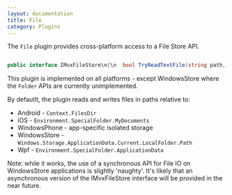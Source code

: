 ```yaml
---
layout: documentation
title: File
category: Plugins
---
```

The `File` plugin provides cross-platform access to a File Store API.
```c# 

public interface IMvxFileStore\n{\n  bool TryReadTextFile(string path, out string contents);\n  bool TryReadBinaryFile(string path, out Byte[] contents);\n  bool TryReadBinaryFile(string path, Func<Stream, bool> readMethod);\n  void WriteFile(string path, string contents);\n  void WriteFile(string path, IEnumerable<Byte> contents);\n  void WriteFile(string path, Action<Stream> writeMethod);\n  bool TryMove(string from, string to, bool deleteExistingTo);\n  bool Exists(string path);\n  bool FolderExists(string folderPath);\n  string PathCombine(string items0, string items1);\n  string NativePath(string path);\n\n  void EnsureFolderExists(string folderPath);\n  IEnumerable<string> GetFilesIn(string folderPath);\n  void DeleteFile(string path);\n  void DeleteFolder(string folderPath, bool recursive);\n}",
```
This plugin is implemented on all platforms - except WindowsStore where the `Folder` APIs are currently unimplemented.

By defautlt, the plugin reads and writes files in paths relative to:

- Android - `Context.FilesDir`
- iOS - `Environment.SpecialFolder.MyDocuments`
- WindowsPhone - app-specific isolated storage
- WindowsStore - `Windows.Storage.ApplicationData.Current.LocalFolder.Path`
- Wpf - `Environment.SpecialFolder.ApplicationData`

Note: while it works, the use of a synchronous API for File IO on WindowsStore applications is slightly 'naughty'. It's likely that an asynchronous version of the IMvxFileStore interface will be provided in the near future.